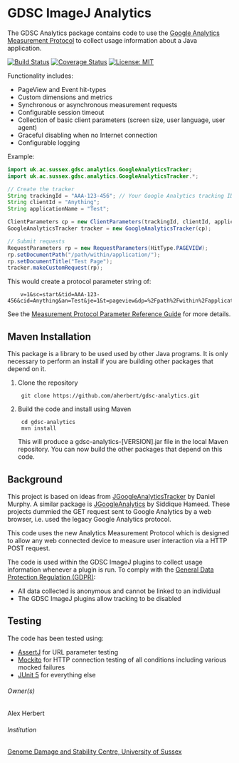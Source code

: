 GDSC ImageJ Analytics
=====================

The GDSC Analytics package contains code to use the
[Google Analytics Measurement Protocol](https://developers.google.com/analytics/devguides/collection/protocol/v1/)
to collect usage information about a Java application.

[![Build Status](https://travis-ci.com/aherbert/gdsc-analytics.svg?branch=master)](https://travis-ci.com/aherbert/gdsc-analytics)
[![Coverage Status](https://coveralls.io/repos/github/aherbert/gdsc-analytics/badge.svg?branch=master)](https://coveralls.io/github/aherbert/gdsc-analytics?branch=master)
[![License: MIT](https://img.shields.io/badge/License-MIT-yellow.svg)](https://opensource.org/licenses/MIT)

Functionality includes:

- PageView and Event hit-types
- Custom dimensions and metrics
- Synchronous or asynchronous measurement requests
- Configurable session timeout
- Collection of basic client parameters (screen size, user language, user agent)
- Graceful disabling when no Internet connection
- Configurable logging

Example:

```java
import uk.ac.sussex.gdsc.analytics.GoogleAnalyticsTracker;
import uk.ac.sussex.gdsc.analytics.GoogleAnalyticsTracker.*;

// Create the tracker
String trackingId = "AAA-123-456"; // Your Google Analytics tracking ID
String clientId = "Anything";
String applicationName = "Test";

ClientParameters cp = new ClientParameters(trackingId, clientId, applicationName);
GoogleAnalyticsTracker tracker = new GoogleAnalyticsTracker(cp);

// Submit requests
RequestParameters rp = new RequestParameters(HitType.PAGEVIEW);
rp.setDocumentPath("/path/within/application/");
rp.setDocumentTitle("Test Page");
tracker.makeCustomRequest(rp);
```

This would create a protocol parameter string of:

        v=1&sc=start&tid=AAA-123-456&cid=Anything&an=Test&je=1&t=pageview&dp=%2Fpath%2Fwithin%2Fapplication%2F&dt=Test+Page&qt=0

See the [Measurement Protocol Parameter Reference Guide](https://developers.google.com/analytics/devguides/collection/protocol/v1/parameters) for more details.


Maven Installation
------------------

This package is a library to be used used by other Java programs. It is only
necessary to perform an install if you are building other packages that depend
on it.

1. Clone the repository

        git clone https://github.com/aherbert/gdsc-analytics.git

2. Build the code and install using Maven

        cd gdsc-analytics
        mvn install

	This will produce a gdsc-analytics-[VERSION].jar file in the local Maven
	repository. You can now build the other packages that depend on this code.


Background
----------

This project is based on ideas from
[JGoogleAnalyticsTracker](https://code.google.com/archive/p/jgoogleanalyticstracker/)
by Daniel Murphy. A similar package is
[JGoogleAnalytics](https://github.com/siddii/jgoogleanalytics) by Siddique Hameed.
These projects dummied the GET request sent to Google Analytics by a web browser,
i.e. used the legacy Google Analytics protocol.

This code uses the new Analytics Measurement Protocol which is designed to
allow any web connected device to measure user interaction via a HTTP POST
request.

The code is used within the GDSC ImageJ plugins to collect usage information
whenever a plugin is run. To comply with the
[General Data Protection Regulation (GDPR)](https://ico.org.uk/for-organisations/guide-to-the-general-data-protection-regulation-gdpr/):
- All data collected is anonymous and cannot be linked to an individual
- The GDSC ImageJ plugins allow tracking to be disabled

Testing
-------

The code has been tested using:
- [AssertJ](http://joel-costigliola.github.io/assertj/) for URL parameter testing
- [Mockito](https://site.mockito.org/) for HTTP connection testing of all conditions including various mocked failures
- [JUnit 5](https://junit.org/junit5/) for everything else

###### Owner(s) ######
Alex Herbert

###### Institution ######
[Genome Damage and Stability Centre, University of Sussex](http://www.sussex.ac.uk/gdsc/)
